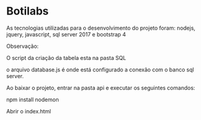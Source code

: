 # Botilabs

As tecnologias utilizadas para o desenvolvimento do projeto foram: nodejs, jquery, javascript, sql server 2017 e bootstrap 4

Observação:

O script da criação da tabela esta na pasta SQL

o arquivo database.js é onde está configurado a conexão com o banco sql server.

Ao baixar o projeto, entrar na pasta api e executar os seguintes comandos:

npm install
nodemon

Abrir o index.html
